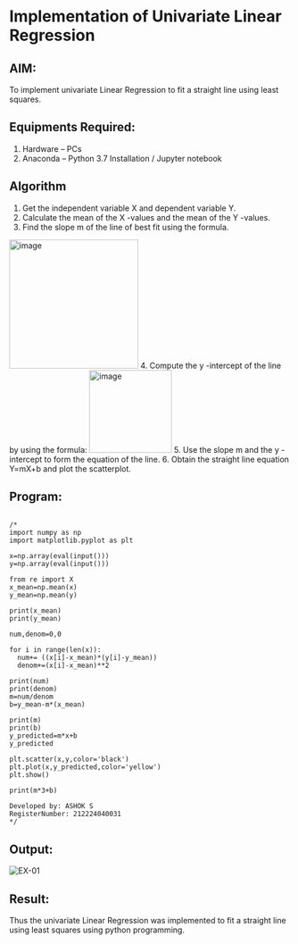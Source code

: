 # Implementation of Univariate Linear Regression
## AIM:
To implement univariate Linear Regression to fit a straight line using least squares.

## Equipments Required:
1. Hardware – PCs
2. Anaconda – Python 3.7 Installation / Jupyter notebook

## Algorithm
1. Get the independent variable X and dependent variable Y.
2. Calculate the mean of the X -values and the mean of the Y -values.
3. Find the slope m of the line of best fit using the formula. 
<img width="231" alt="image" src="https://user-images.githubusercontent.com/93026020/192078527-b3b5ee3e-992f-46c4-865b-3b7ce4ac54ad.png">
4. Compute the y -intercept of the line by using the formula:
<img width="148" alt="image" src="https://user-images.githubusercontent.com/93026020/192078545-79d70b90-7e9d-4b85-9f8b-9d7548a4c5a4.png">
5. Use the slope m and the y -intercept to form the equation of the line.
6. Obtain the straight line equation Y=mX+b and plot the scatterplot.

## Program:
```

/*
import numpy as np
import matplotlib.pyplot as plt

x=np.array(eval(input()))
y=np.array(eval(input()))

from re import X
x_mean=np.mean(x)
y_mean=np.mean(y)

print(x_mean)
print(y_mean)

num,denom=0,0

for i in range(len(x)):
  num+= ((x[i]-x_mean)*(y[i]-y_mean))
  denom+=(x[i]-x_mean)**2

print(num)
print(denom)
m=num/denom
b=y_mean-m*(x_mean)

print(m)
print(b)
y_predicted=m*x+b
y_predicted

plt.scatter(x,y,color='black')
plt.plot(x,y_predicted,color='yellow')
plt.show()

print(m*3+b)

Developed by: ASHOK S
RegisterNumber: 212224040031
*/

```

## Output:
![EX-01](https://github.com/user-attachments/assets/f92401bb-c32d-446e-98ee-83bd19418e05)




## Result:
Thus the univariate Linear Regression was implemented to fit a straight line using least squares using python programming.
